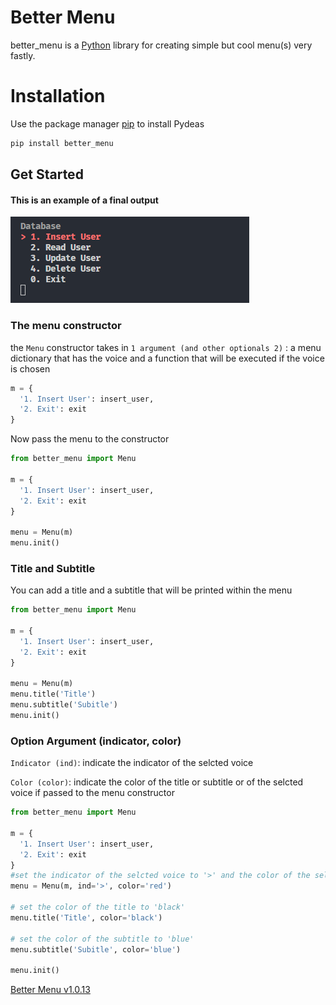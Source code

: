 # Better Menu
better_menu is a [Python](https://www.python.org/) library for creating simple but cool menu(s) very fastly.

# Installation 
Use the package manager [pip](https://pip.pypa.io/en/stable) to install Pydeas
```bash
pip install better_menu
```


## Get Started
#### This is an example of a final output
![image](menu.png)

### The menu constructor 
the `Menu` constructor takes in `1 argument (and other optionals 2)` : a menu dictionary that has the voice and a function that will be executed if the voice is chosen

```python
m = {
  '1. Insert User': insert_user,
  '2. Exit': exit
}
```
Now pass the menu to the constructor

```python
from better_menu import Menu

m = {
  '1. Insert User': insert_user,
  '2. Exit': exit
}

menu = Menu(m)
menu.init()
```

### Title and Subtitle
You can add a title and a subtitle that will be printed within the menu

```python
from better_menu import Menu

m = {
  '1. Insert User': insert_user,
  '2. Exit': exit
}

menu = Menu(m)
menu.title('Title')
menu.subtitle('Subitle')
menu.init()
```

### Option Argument (indicator, color)
`Indicator (ind)`: indicate the indicator of the selcted voice

`Color (color)`: indicate the color of the title or subtitle or of the selcted voice if passed to the menu constructor

```python
from better_menu import Menu

m = {
  '1. Insert User': insert_user,
  '2. Exit': exit
}
#set the indicator of the selcted voice to '>' and the color of the selected voice to red
menu = Menu(m, ind='>', color='red') 

# set the color of the title to 'black'
menu.title('Title', color='black') 

# set the color of the subtitle to 'blue'
menu.subtitle('Subitle', color='blue')

menu.init()
```

[Better Menu v1.0.13](https://github.com/C-JeanDev/better_menu)
